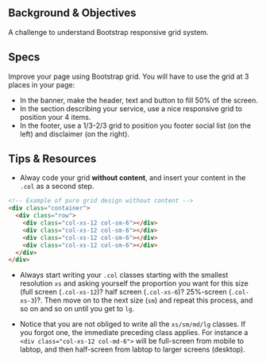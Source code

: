 ## Background & Objectives

A challenge to understand Bootstrap responsive grid system.


## Specs

Improve your page using Bootstrap grid. You will have to use the grid at 3 places in your page:

- In the banner, make the header, text and button to fill 50% of the screen.
- In the section describing your service, use a nice responsive grid to position your 4 items.
- In the footer, use a 1/3-2/3 grid to position you footer social list (on the left) and disclaimer (on the right).

## Tips & Resources

- Alway code your grid **without content**, and insert your content in the `.col` as a second step.

```html
<!-- Example of pure grid design without content -->
<div class="container">
  <div class="row">
    <div class="col-xs-12 col-sm-6"></div>
    <div class="col-xs-12 col-sm-6"></div>
    <div class="col-xs-12 col-sm-6"></div>
    <div class="col-xs-12 col-sm-6"></div>
  </div>
</div>
```

- Always start writing your `.col` classes starting with the smallest resolution `xs` and asking yourself the proportion you want for this size (full screen (`.col-xs-12`)? half screen (`.col-xs-6`)? 25%-screen (`.col-xs-3`)?. Then move on to the next size (`sm`) and repeat this process, and so on and so on until you get to `lg`.

- Notice that you are not obliged to write all the `xs/sm/md/lg` classes. If you forgot one, the immediate preceding class applies. For instance a `<div class="col-xs-12 col-md-6">` will be full-screen from mobile to labtop, and then half-screen from labtop to larger screens (desktop).